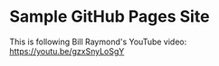 # Sample GitHub Pages Site

This is following Bill Raymond's YouTube video: https://youtu.be/gzxSnyLoSgY
